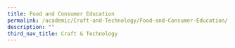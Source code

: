 ```yaml
---
title: Food and Consumer Education
permalink: /academic/Craft-and-Technology/Food-and-Consumer-Education/
description: ""
third_nav_title: Craft & Technology
---
```

